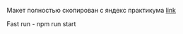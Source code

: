 Макет полностью скопирован с яндекс практикума [link](https://www.figma.com/file/8wOs28OU2F9fiAcGoGT5uk/maket-(yandex-copy)?node-id=0%3A1)

Fast run - npm run start

